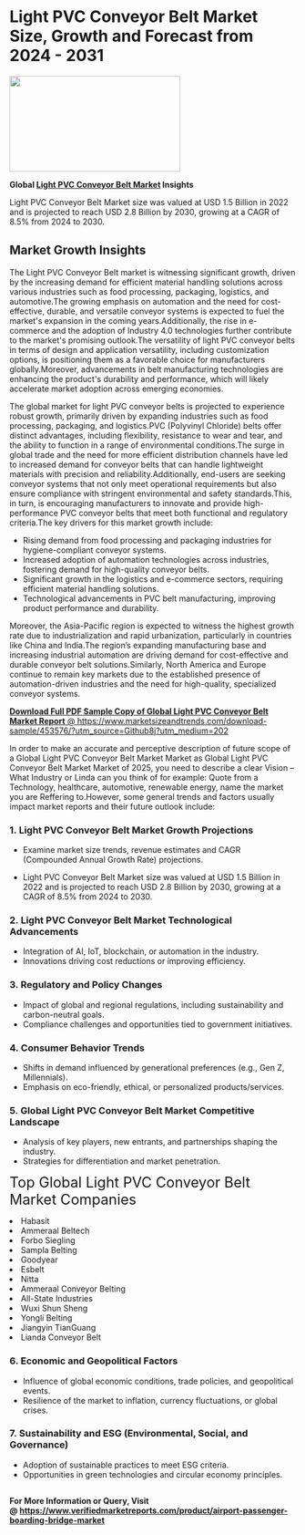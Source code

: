 <H1>Light PVC Conveyor Belt Market Size, Growth and Forecast from 2024 - 2031</H1><img class="aligncenter size-medium wp-image-584254" src="https://thirdeyenews.in/wp-content/uploads/2024/09/Global-Market-Research-300x168.jpeg" alt="" width="300" height="168" /><p><strong>Global&nbsp;<a href="https://www.marketsizeandtrends.com/download-sample/453576/?utm_source=Github8j?utm_medium=202">Light PVC Conveyor Belt Market</a> Insights</strong></p><p>Light PVC Conveyor Belt Market size was valued at USD 1.5 Billion in 2022 and is projected to reach USD 2.8 Billion by 2030, growing at a CAGR of 8.5% from 2024 to 2030.</p><p><h2>Market Growth Insights</h2> <p>The Light PVC Conveyor Belt market is witnessing significant growth, driven by the increasing demand for efficient material handling solutions across various industries such as food processing, packaging, logistics, and automotive.The growing emphasis on automation and the need for cost-effective, durable, and versatile conveyor systems is expected to fuel the market's expansion in the coming years.Additionally, the rise in e-commerce and the adoption of Industry 4.0 technologies further contribute to the market's promising outlook.The versatility of light PVC conveyor belts in terms of design and application versatility, including customization options, is positioning them as a favorable choice for manufacturers globally.Moreover, advancements in belt manufacturing technologies are enhancing the product's durability and performance, which will likely accelerate market adoption across emerging economies.</p> <p><a href="#sample-link"></a></p> <p>The global market for light PVC conveyor belts is projected to experience robust growth, primarily driven by expanding industries such as food processing, packaging, and logistics.PVC (Polyvinyl Chloride) belts offer distinct advantages, including flexibility, resistance to wear and tear, and the ability to function in a range of environmental conditions.The surge in global trade and the need for more efficient distribution channels have led to increased demand for conveyor belts that can handle lightweight materials with precision and reliability.Additionally, end-users are seeking conveyor systems that not only meet operational requirements but also ensure compliance with stringent environmental and safety standards.This, in turn, is encouraging manufacturers to innovate and provide high-performance PVC conveyor belts that meet both functional and regulatory criteria.The key drivers for this market growth include: <ul> <li>Rising demand from food processing and packaging industries for hygiene-compliant conveyor systems.</li> <li>Increased adoption of automation technologies across industries, fostering demand for high-quality conveyor belts.</li> <li>Significant growth in the logistics and e-commerce sectors, requiring efficient material handling solutions.</li> <li>Technological advancements in PVC belt manufacturing, improving product performance and durability.</li> </ul> Moreover, the Asia-Pacific region is expected to witness the highest growth rate due to industrialization and rapid urbanization, particularly in countries like China and India.The region’s expanding manufacturing base and increasing industrial automation are driving demand for cost-effective and durable conveyor belt solutions.Similarly, North America and Europe continue to remain key markets due to the established presence of automation-driven industries and the need for high-quality, specialized conveyor systems.<p><a href="#more-link"></p><p><span class=""><strong>Download Full PDF Sample Copy of Global Light PVC Conveyor Belt Market Report</strong> @ <a href="https://www.marketsizeandtrends.com/download-sample/453576/?utm_source=Github8j?utm_medium=202" target="_blank">https://www.marketsizeandtrends.com/download-sample/453576/?utm_source=Github8j?utm_medium=202</a></span></p><p>In order to make an accurate and perceptive description of future scope of a Global&nbsp;Light PVC Conveyor Belt Market Market as Global&nbsp;Light PVC Conveyor Belt Market Market of 2025, you need to describe a clear Vision &ndash; What Industry or Linda can you think of for example: Quote from a Technology, healthcare, automotive, renewable energy, name the market you are Reffering to.However, some general trends and factors usually impact market reports and their future outlook include:</p><h3>1.&nbsp;<strong>Light PVC Conveyor Belt Market Growth Projections</strong></h3><ul><li>Examine market size trends, revenue estimates and CAGR (Compounded Annual Growth Rate) projections.</li><li><p>Light PVC Conveyor Belt Market size was valued at USD 1.5 Billion in 2022 and is projected to reach USD 2.8 Billion by 2030, growing at a CAGR of 8.5% from 2024 to 2030.</p></li></ul><h3>2.&nbsp;<strong>Light PVC Conveyor Belt Market Technological Advancements</strong></h3><ul><li>Integration of AI, IoT, blockchain, or automation in the industry.</li><li>Innovations driving cost reductions or improving efficiency.</li></ul><h3>3.&nbsp;<strong>Regulatory and Policy Changes</strong></h3><ul><li>Impact of global and regional regulations, including sustainability and carbon-neutral goals.</li><li>Compliance challenges and opportunities tied to government initiatives.</li></ul><h3>4.&nbsp;<strong>Consumer Behavior Trends</strong></h3><ul><li>Shifts in demand influenced by generational preferences (e.g., Gen Z, Millennials).</li><li>Emphasis on eco-friendly, ethical, or personalized products/services.</li></ul><h3>5.&nbsp;<strong>Global Light PVC Conveyor Belt Market Competitive Landscape</strong></h3><ul><li>Analysis of key players, new entrants, and partnerships shaping the industry.</li><li>Strategies for differentiation and market penetration.</li></ul><p data-pm-slice="1 1 []"><span style="color: inherit; font-family: inherit; font-size: 25px;">Top Global Light PVC Conveyor Belt Market Companies</span></p><div class="" data-test-id=""><p><li>Habasit</li><li> Ammeraal Beltech</li><li> Forbo Siegling</li><li> Sampla Belting</li><li> Goodyear</li><li> Esbelt</li><li> Nitta</li><li> Ammeraal Conveyor Belting</li><li> All-State Industries</li><li> Wuxi Shun Sheng</li><li> Yongli Belting</li><li> Jiangyin TianGuang</li><li> Lianda Conveyor Belt</li></p></div><h3>6.&nbsp;<strong>Economic and Geopolitical Factors</strong></h3><ul><li>Influence of global economic conditions, trade policies, and geopolitical events.</li><li>Resilience of the market to inflation, currency fluctuations, or global crises.</li></ul><h3>7.&nbsp;<strong>Sustainability and ESG (Environmental, Social, and Governance)</strong></h3><ul><li>Adoption of sustainable practices to meet ESG criteria.</li><li>Opportunities in green technologies and circular economy principles.</li></ul><h2><strong style="font-size: 14px;">For More Information or Query, Visit @&nbsp;</strong><a style="background-color: #ffffff; font-size: 14px;" href="https://www.marketsizeandtrends.com/report/light-pvc-conveyor-belt-market/" target="_blank">https://www.verifiedmarketreports.com/product/airport-passenger-boarding-bridge-market</a></h2>